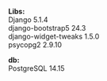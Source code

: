 <b>Libs:</b>
</br>Django               5.1.4
</br>django-bootstrap5    24.3
</br>django-widget-tweaks 1.5.0
</br>psycopg2             2.9.10

<b>db:</b>
</br>PostgreSQL           14.15